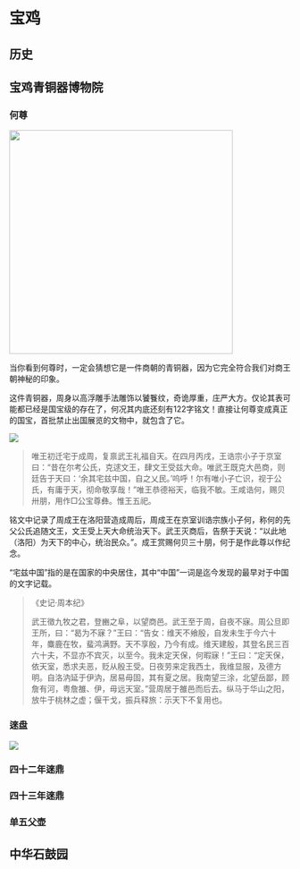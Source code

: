 # 宝鸡

## 历史

<Todo />

## 宝鸡青铜器博物院

### 何尊

<p>
  <img src="https://xpzheng-book.oss-cn-shenzhen.aliyuncs.com/history/He_Zun.jpg" style="height: 400px;">
</p>

当你看到何尊时，一定会猜想它是一件商朝的青铜器，因为它完全符合我们对商王朝神秘的印象。

这件青铜器，周身以高浮雕手法雕饰以饕餮纹，奇诡厚重，庄严大方。仅论其表可能都已经是国宝级的存在了，何况其内底还刻有122字铭文！直接让何尊变成真正的国宝，首批禁止出国展览的文物中，就包含了它。

![](https://xpzheng-book.oss-cn-shenzhen.aliyuncs.com/history/c8177f3e6709c93d46d2b3289f3df8dcd00054c8.jfif)

> 唯王初迁宅于成周，复禀武王礼福自天。在四月丙戌，王诰宗小子于京室曰：“昔在尔考公氏，克逑文王，肆文王受兹大命。唯武王既克大邑商，则廷告于天曰：‘余其宅兹中国，自之乂民。’呜呼！尔有唯小子亡识，视于公氏，有庸于天，彻命敬享哉！”唯王恭德裕天，临我不敏。王咸诰何，赐贝卅朋，用作□公宝尊彝。惟王五祀。

铭文中记录了周成王在洛阳营造成周后，周成王在京室训诰宗族小子何，称何的先父公氏追随文王，文王受上天大命统治天下。武王灭商后，告祭于天说：“以此地（洛阳）为天下的中心，统治民众。”。成王赏赐何贝三十朋，何于是作此尊以作纪念。

“宅兹中国”指的是在国家的中央居住，其中“中国”一词是迄今发现的最早对于中国的文字记载。

> 《史记·周本纪》
>
> 武王徵九牧之君，登豳之阜，以望商邑。武王至于周，自夜不寐。周公旦即王所，曰：“曷为不寐？”王曰：“告女：维天不飨殷，自发未生于今六十年，麋鹿在牧，蜚鸿满野。天不享殷，乃今有成。维天建殷，其登名民三百六十夫，不显亦不宾灭，以至今。我未定天保，何暇寐！”王曰：“定天保，依天室，悉求夫恶，贬从殷王受。日夜劳来定我西土，我维显服，及德方明。自洛汭延于伊汭，居易毋固，其有夏之居。我南望三涂，北望岳鄙，顾詹有河，粤詹雒、伊，毋远天室。”营周居于雒邑而后去。纵马于华山之阳，放牛于桃林之虚；偃干戈，振兵释旅：示天下不复用也。



### 逨盘

![](https://xpzheng-book.oss-cn-shenzhen.aliyuncs.com/history/%E9%80%A8%E7%9B%98.jpg)

### 四十二年逨鼎

<Todo />

### 四十三年逨鼎

<Todo />

### 单五父壶

<Todo />

## 中华石鼓园

<Todo />
